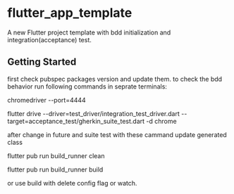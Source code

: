 # flutter_app_template

A new Flutter project template with bdd initialization and integration(acceptance) test. 

## Getting Started

first check pubspec packages version and update them.
to check the bdd behavior run following commands in seprate terminals:

chromedriver --port=4444

flutter drive --driver=test_driver/integration_test_driver.dart --target=acceptance_test/gherkin_suite_test.dart -d chrome

after change in future and suite test with these cammand update generated class

flutter pub run build_runner clean

flutter pub run build_runner build

or use build with delete config flag or watch.

